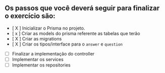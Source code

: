 ## Os passos que você deverá seguir para finalizar o exercício são:

- [ X ] Inicializar o Prisma no projeto. 
- [ x ] Criar as models do prisma referente as tabelas que terão
- [ X ] Criar as migrations
- [ X ] Criar os tipos/interface para o `answer` e `question`
- [ ] Finalizar a implementação do controller
- [ ] Implementar os services
- [ ] Implementar os repositories
